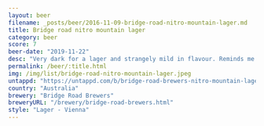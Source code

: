 ```yaml
---
layout: beer
filename: _posts/beer/2016-11-09-bridge-road-nitro-mountain-lager.md
title: Bridge road nitro mountain lager
category: beer
score: 7
beer-date: "2019-11-22"
desc: "Very dark for a lager and strangely mild in flavour. Reminds me a little bit of an English hand pump bitter"
permalink: /beer/:title.html
img: /img/list/bridge-road-nitro-mountain-lager.jpeg
untappd: "https://untappd.com/b/bridge-road-brewers-nitro-mountain-lager/3228458"
country: "Australia"
brewery: "Bridge Road Brewers"
breweryURL: "/brewery/bridge-road-brewers.html"
style: "Lager - Vienna"
---
```

